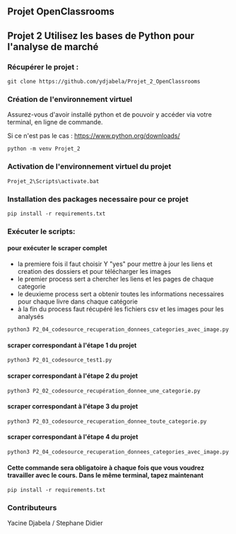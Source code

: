 ## Projet OpenClassrooms
## Projet 2 Utilisez les bases de Python pour l'analyse de marché

### Récupérer le projet :

```
git clone https://github.com/ydjabela/Projet_2_OpenClassrooms
```

### Création de l'environnement virtuel

Assurez-vous d'avoir installé python et de pouvoir y accéder via votre terminal, en ligne de commande.

Si ce n'est pas le cas : https://www.python.org/downloads/

```
python -m venv Projet_2
```

### Activation de l'environnement virtuel du projet
```
Projet_2\Scripts\activate.bat
```
### Installation  des  packages necessaire pour ce projet
```
pip install -r requirements.txt
```

### Exécuter le scripts:

#### pour exécuter le scraper complet
- la premiere  fois  il faut choisir Y "yes" pour  mettre à  jour les  liens et creation des dossiers et 
pour télécharger  les  images
- le  premier  process sert a chercher  les liens et les  pages de chaque categorie
- le deuxieme  process sert a obtenir toutes  les  informations necessaires pour chaque  livre dans chaque catégorie
- à la fin du process faut récupéré  les fichiers csv et les  images pour les analysés
```
python3 P2_04_codesource_recuperation_donnees_categories_avec_image.py
```

#### scraper correspondant à l'étape 1 du projet
```
python3 P2_01_codesource_test1.py
```
#### scraper correspondant à l'étape 2 du projet
```
python3 P2_02_codesource_recupération_donnee_une_categorie.py
```
#### scraper correspondant à l'étape 3 du projet
```
python3 P2_03_codesource_recuperation_donnee_toute_categorie.py
```
#### scraper correspondant à l'étape 4 du projet
```
python3 P2_04_codesource_recuperation_donnees_categories_avec_image.py
```
#### Cette commande sera obligatoire à chaque fois que vous voudrez travailler avec le cours. Dans le même terminal, tapez maintenant
```
pip install -r requirements.txt
```
### Contributeurs
Yacine Djabela / 
Stephane Didier

